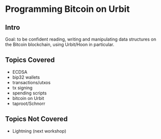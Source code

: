 # Programming Bitcoin on Urbit

## Intro
Goal: to be confident reading, writing and manipulating 
data structures on the Bitcoin blockchain, 
using Urbit/Hoon in particular.

## Topics Covered
* ECDSA
* bip32 wallets
* transactions/utxos
* tx signing
* spending scripts
* bitcoin on Urbit
* taproot/Schnorr

## Topics Not Covered
* Lightning (next workshop)
